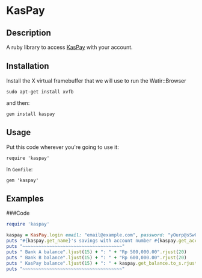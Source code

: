 # KasPay
## Description  
A ruby library to access [KasPay](https://www.kaspay.com) with your account.  

## Installation  
Install the X virtual framebuffer that we will use to run the Watir::Browser  

    sudo apt-get install xvfb     

and then:  

    gem install kaspay    
    
## Usage  
Put this code wherever you're going to use it:  

    require 'kaspay'  

In `Gemfile`:  

    gem 'kaspay'

## Examples
###Code
```ruby
require 'kaspay'

kaspay = KasPay.login email: "email@example.com", password: "yOurp@sSw0rD"
puts "#{kaspay.get_name}'s savings with account number #{kaspay.get_acc_num}:"
puts "~~~~~~~~~~~~~~~~~~~~~~~~~~~~~~~~~~~~~"
puts " Bank A balance".ljust(15) + ": " + "Rp 500,000.00".rjust(20)
puts " Bank B balance".ljust(15) + ": " + "Rp 600,000.00".rjust(20)
puts " KasPay balance".ljust(15) + ": " + kaspay.get_balance.to_s.rjust(20)
puts "~~~~~~~~~~~~~~~~~~~~~~~~~~~~~~~~~~~~~"
```
